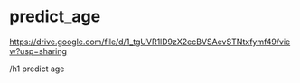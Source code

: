 # predict_age
https://drive.google.com/file/d/1_tgUVR1lD9zX2ecBVSAevSTNtxfymf49/view?usp=sharing

/h1 predict age
